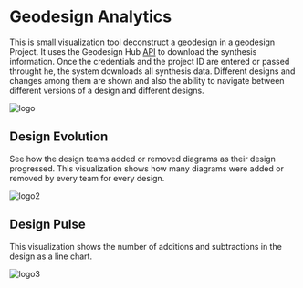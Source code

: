 # Geodesign Analytics
This is small visualization tool deconstruct a geodesign in a geodesign Project. It uses the Geodesign Hub [API](https://www.geodesignhub.com/api/) to download the synthesis information. Once the credentials and the project ID are entered or passed throught he, the system downloads all synthesis data. Different designs and changes among them are shown and also the ability to navigate between different versions of a design and different designs. 


![logo](https://i.imgur.com/hqvaHyH.gif)

## Design Evolution
See how the design teams added or removed diagrams as their design progressed. This visualization shows how many diagrams were added or removed by every team for every design. 

![logo2](https://i.imgur.com/xVfW0lr.png)

## Design Pulse
This visualization shows the number of additions and subtractions in the design as a line chart. 

![logo3](https://i.imgur.com/O1zSBSz.png)

